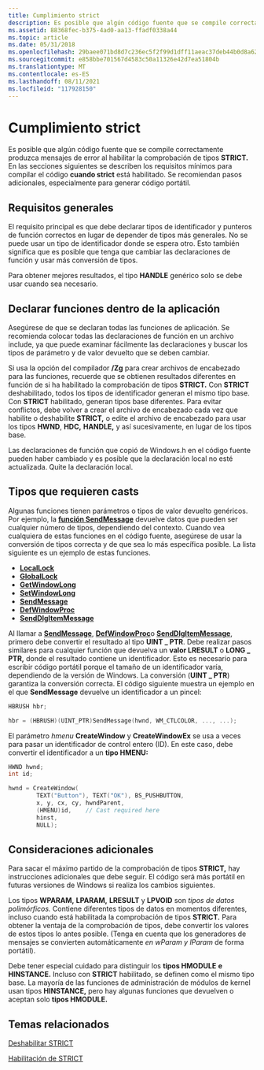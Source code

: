 ```yaml
---
title: Cumplimiento strict
description: Es posible que algún código fuente que se compile correctamente produzca mensajes de error al habilitar la comprobación de tipos STRICT.
ms.assetid: 88368fec-b375-4ad0-aa13-ffadf0338a44
ms.topic: article
ms.date: 05/31/2018
ms.openlocfilehash: 29baee071bd8d7c236ec5f2f99d1dff11aeac37deb44b0d8a6254325c9a75df0
ms.sourcegitcommit: e858bbe701567d4583c50a11326e42d7ea51804b
ms.translationtype: MT
ms.contentlocale: es-ES
ms.lasthandoff: 08/11/2021
ms.locfileid: "117928150"
---
```

# <a name="strict-compliance"></a>Cumplimiento strict

Es posible que algún código fuente que se compile correctamente produzca mensajes de error al habilitar la comprobación de tipos **STRICT.** En las secciones siguientes se describen los requisitos mínimos para compilar el código **cuando strict** está habilitado. Se recomiendan pasos adicionales, especialmente para generar código portátil.

## <a name="general-requirements"></a>Requisitos generales

El requisito principal es que debe declarar tipos de identificador y punteros de función correctos en lugar de depender de tipos más generales. No se puede usar un tipo de identificador donde se espera otro. Esto también significa que es posible que tenga que cambiar las declaraciones de función y usar más conversión de tipos.

Para obtener mejores resultados, el tipo **HANDLE** genérico solo se debe usar cuando sea necesario.

## <a name="declaring-functions-within-your-application"></a>Declarar funciones dentro de la aplicación

Asegúrese de que se declaran todas las funciones de aplicación. Se recomienda colocar todas las declaraciones de función en un archivo include, ya que puede examinar fácilmente las declaraciones y buscar los tipos de parámetro y de valor devuelto que se deben cambiar.

Si usa la opción del compilador **/Zg** para crear archivos de encabezado para las funciones, recuerde que se obtienen resultados diferentes en función de si ha habilitado la comprobación de tipos **STRICT.** Con **STRICT** deshabilitado, todos los tipos de identificador generan el mismo tipo base. Con **STRICT** habilitado, generan tipos base diferentes. Para evitar conflictos, debe volver a crear el archivo de encabezado cada vez que habilite o deshabilite **STRICT,** o edite el archivo de encabezado para usar los tipos **HWND**, **HDC,** **HANDLE,** y así sucesivamente, en lugar de los tipos base.

Las declaraciones de función que copió de Windows.h en el código fuente pueden haber cambiado y es posible que la declaración local no esté actualizada. Quite la declaración local.

## <a name="types-that-require-casts"></a>Tipos que requieren casts

Algunas funciones tienen parámetros o tipos de valor devuelto genéricos. Por ejemplo, la [**función SendMessage**](/windows/win32/api/winuser/nf-winuser-sendmessage) devuelve datos que pueden ser cualquier número de tipos, dependiendo del contexto. Cuando vea cualquiera de estas funciones en el código fuente, asegúrese de usar la conversión de tipos correcta y de que sea lo más específica posible. La lista siguiente es un ejemplo de estas funciones.

-   [**LocalLock**](/windows/desktop/api/winbase/nf-winbase-locallock)
-   [**GlobalLock**](/windows/desktop/api/winbase/nf-winbase-globallock)
-   [**GetWindowLong**](/windows/win32/api/winuser/nf-winuser-getwindowlonga)
-   [**SetWindowLong**](/windows/win32/api/winuser/nf-winuser-setwindowlonga)
-   [**SendMessage**](/windows/win32/api/winuser/nf-winuser-sendmessage)
-   [**DefWindowProc**](/windows/desktop/api/winuser/nf-winuser-defwindowproca)
-   [**SendDlgItemMessage**](/windows/win32/api/winuser/nf-winuser-senddlgitemmessagea)

Al llamar a [**SendMessage**](/windows/win32/api/winuser/nf-winuser-sendmessage), [**DefWindowProc**](/windows/desktop/api/winuser/nf-winuser-defwindowproca)o [**SendDlgItemMessage**](/windows/win32/api/winuser/nf-winuser-senddlgitemmessagea), primero debe convertir el resultado al tipo **UINT \_ PTR**. Debe realizar pasos similares para cualquier función que devuelva un **valor LRESULT** o **LONG \_ PTR,** donde el resultado contiene un identificador. Esto es necesario para escribir código portátil porque el tamaño de un identificador varía, dependiendo de la versión de Windows. La conversión (**UINT \_ PTR**) garantiza la conversión correcta. El código siguiente muestra un ejemplo en el que **SendMessage** devuelve un identificador a un pincel:


```C++
HBRUSH hbr;

hbr = (HBRUSH)(UINT_PTR)SendMessage(hwnd, WM_CTLCOLOR, ..., ...);
```



El parámetro *hmenu* **CreateWindow** y **CreateWindowEx** se usa a veces para pasar un identificador de control entero (ID). En este caso, debe convertir el identificador a un **tipo HMENU:**


```C++
HWND hwnd;
int id;

hwnd = CreateWindow(
        TEXT("Button"), TEXT("OK"), BS_PUSHBUTTON,
        x, y, cx, cy, hwndParent,
        (HMENU)id,    // Cast required here
        hinst,
        NULL);
```



## <a name="additional-considerations"></a>Consideraciones adicionales

Para sacar el máximo partido de la comprobación de tipos **STRICT,** hay instrucciones adicionales que debe seguir. El código será más portátil en futuras versiones de Windows si realiza los cambios siguientes.

Los tipos **WPARAM,** **LPARAM,** **LRESULT** y **LPVOID** son *tipos de datos polimórficos.* Contiene diferentes tipos de datos en momentos diferentes, incluso cuando está habilitada la comprobación de tipos **STRICT.** Para obtener la ventaja de la comprobación de tipos, debe convertir los valores de estos tipos lo antes posible. (Tenga en cuenta que los generadores de mensajes se convierten automáticamente *en wParam* *y lParam* de forma portátil).

Debe tener especial cuidado para distinguir los **tipos HMODULE** **e HINSTANCE.** Incluso con **STRICT** habilitado, se definen como el mismo tipo base. La mayoría de las funciones de administración de módulos de kernel usan tipos **HINSTANCE,** pero hay algunas funciones que devuelven o aceptan solo **tipos HMODULE.**

## <a name="related-topics"></a>Temas relacionados

<dl> <dt>

[Deshabilitar STRICT](disabling-strict.md)
</dt> <dt>

[Habilitación de STRICT](enabling-strict.md)
</dt> </dl>

 

 